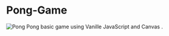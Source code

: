 # Pong-Game
![Pong](https://i.imgur.com/vCaLzyv.png)
Pong basic game using Vanille JavaScript and Canvas .
